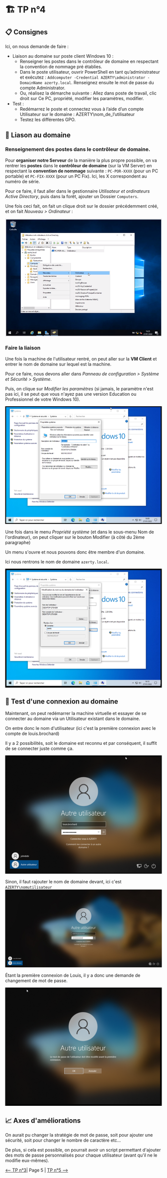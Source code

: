 # :building_construction: TP n°4

## :clipboard: Consignes

Ici, on nous demande de faire :

- Liaison au domaine sur poste client Windows 10 :
    - Renseigner les postes dans le contrôleur de domaine en respectant la convention de
    nommage pré établies.
    - Dans le poste utilisateur, ouvrir PowerShell en tant qu’administrateur et exécutez : ``Addcomputer -Credential AZERTY\administrator -DomainName azerty.local``. Renseignez
    ensuite le mot de passe du compte Administrator.
    - Ou, réalisez la démarche suivante : Allez dans poste de travail, clic droit sur Ce PC, propriété,
    modifier les paramètres, modifier.
- Test :
    - Redémarrez le poste et connectez vous à l’aide d’un compte Utilisateur sur le domaine :
    AZERTY\nom_de_l’utilisateur
    - Testez les différentes GPO.

## :link: Liason au domaine

### Renseignement des postes dans le contrôleur de domaine.

Pour **organiser notre Serveur** de la manière la plus propre possible, on va rentrer les **postes** dans le **contrôleur de domaine** (sur la VM Server) en respectant la **convention de nommage** suivante : ``PC-POR-XXXX`` (pour un PC portable) et ``PC-FIX-XXXX`` (pour un PC Fix). Ici, les X correspondent au numéro de série.

Pour ce faire, il faut aller dans le gestionnaire *Utilisateur et ordinateurs Active Directory*, puis dans la forêt, ajouter un Dossier `Computers`.

Une fois ceci fait, on fait un clique droit sur le dossier précédemment créé, et on fait *Nouveau > Ordinateur* :

![1](./img/1.png)

### Faire la liaison

Une fois la machine de l'utilisateur rentré, on peut aller sur la **VM Client** et entrer le nom de domaine sur lequel est la machine.

Pour ce faire, nous devons aller dans *Panneau de configuration > Système et Sécurité > Système*. 

Puis, on clique sur *Modifier les paramètres* (si jamais, le paramètre n'est pas ici, il se peut que vous n'ayez pas une version Education ou Professionnel de votre Windows 10).

![2](./img/2.png)

Une fois dans le menu *Propriété système* (et dans le sous-menu Nom de l'ordinateur), on peut cliquer sur le bouton Modifier (à côté du 2ème paragraphe)

Un menu s'ouvre et nous pouvons donc être membre d'un domaine.

Ici nous rentrons le nom de domaine ``azerty.local``.

![3](./img/3.png)

## :link: Test d'une connexion au domaine

Maintenant, on peut redémarrer la machine virtuelle et essayer de se connecter au domaine via un Utilisateur existant dans le domaine.

On entre donc le nom d'utilisateur (ici c'est la première connexion avec le compte de louis.brochard)

Il y a 2 possibilités, soit le domaine est reconnu et par conséquent, il suffit de se connecter juste comme ça.

![4](./img/4.png)

Sinon, il faut rajouter le nom de domaine devant, ici c'est `AZERTY\nomutilisateur`
![6](./img/6.jpg)

Étant la première connexion de Louis, il y a donc une demande de changement de mot de passe.

![5](./img/5.png)

## :chart_with_upwards_trend: Axes d'améliorations

On aurait pu changer la stratégie de mot de passe, soit pour ajouter une sécurité, soit pour changer le nombre de caractère etc...

De plus, si cela est possible, on pourrait avoir un script permettant d'ajouter des mots de passe personnalisés pour chaque utilisateur (avant qu'il ne le modifie eux-mêmes).


[<-- TP n°3](../tp3/tp3.md)| Page 5 | [TP n°5 -->](../tp5/tp5.md)










